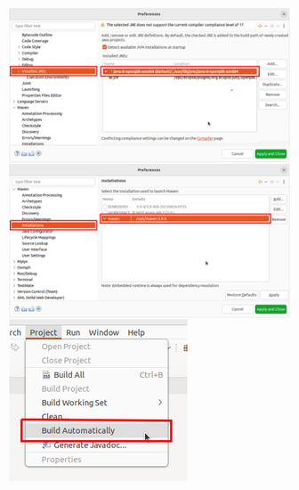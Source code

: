 ![Eclipse Java](image/eclipse-java.png "Eclipse Java")
![Eclipse Maven](image/eclipse-maven.png "Eclipse Maven")
![Eclipse Disable Build Automatically](image/eclipse-disable-build-automatically.png "Eclipse Disable Build Automatically")
